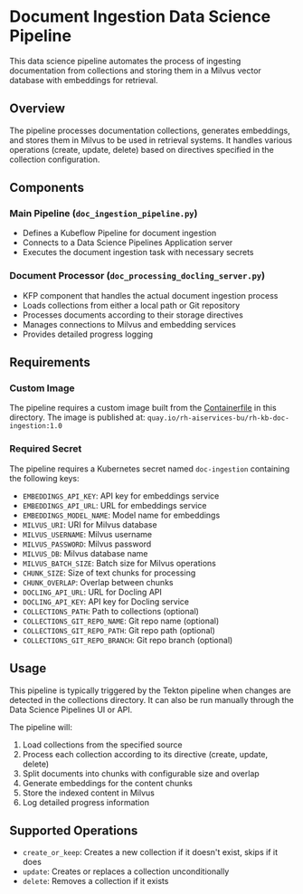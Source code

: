 # Document Ingestion Data Science Pipeline

This data science pipeline automates the process of ingesting documentation from collections and storing them in a Milvus vector database with embeddings for retrieval.

## Overview

The pipeline processes documentation collections, generates embeddings, and stores them in Milvus to be used in retrieval systems. It handles various operations (create, update, delete) based on directives specified in the collection configuration.

## Components

### Main Pipeline (`doc_ingestion_pipeline.py`)
- Defines a Kubeflow Pipeline for document ingestion
- Connects to a Data Science Pipelines Application server
- Executes the document ingestion task with necessary secrets

### Document Processor (`doc_processing_docling_server.py`)
- KFP component that handles the actual document ingestion process
- Loads collections from either a local path or Git repository
- Processes documents according to their storage directives
- Manages connections to Milvus and embedding services
- Provides detailed progress logging

## Requirements

### Custom Image
The pipeline requires a custom image built from the [Containerfile](./Containerfile) in this directory. The image is published at: `quay.io/rh-aiservices-bu/rh-kb-doc-ingestion:1.0`

### Required Secret
The pipeline requires a Kubernetes secret named `doc-ingestion` containing the following keys:
- `EMBEDDINGS_API_KEY`: API key for embeddings service
- `EMBEDDINGS_API_URL`: URL for embeddings service
- `EMBEDDINGS_MODEL_NAME`: Model name for embeddings
- `MILVUS_URI`: URI for Milvus database
- `MILVUS_USERNAME`: Milvus username
- `MILVUS_PASSWORD`: Milvus password
- `MILVUS_DB`: Milvus database name
- `MILVUS_BATCH_SIZE`: Batch size for Milvus operations
- `CHUNK_SIZE`: Size of text chunks for processing
- `CHUNK_OVERLAP`: Overlap between chunks
- `DOCLING_API_URL`: URL for Docling API
- `DOCLING_API_KEY`: API key for Docling service
- `COLLECTIONS_PATH`: Path to collections (optional)
- `COLLECTIONS_GIT_REPO_NAME`: Git repo name (optional)
- `COLLECTIONS_GIT_REPO_PATH`: Git repo path (optional)
- `COLLECTIONS_GIT_REPO_BRANCH`: Git repo branch (optional)

## Usage

This pipeline is typically triggered by the Tekton pipeline when changes are detected in the collections directory. It can also be run manually through the Data Science Pipelines UI or API.

The pipeline will:
1. Load collections from the specified source
2. Process each collection according to its directive (create, update, delete)
3. Split documents into chunks with configurable size and overlap
4. Generate embeddings for the content chunks
5. Store the indexed content in Milvus
6. Log detailed progress information

## Supported Operations

- `create_or_keep`: Creates a new collection if it doesn't exist, skips if it does
- `update`: Creates or replaces a collection unconditionally
- `delete`: Removes a collection if it exists